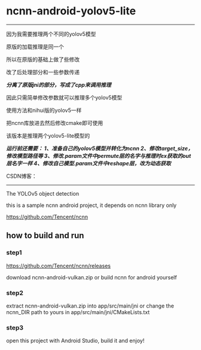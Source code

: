 # ncnn-android-yolov5-lite

-----------------------------------------------------------------------

因为我需要推理两个不同的yolov5模型

原版的加载推理是同一个

所以在原版的基础上做了些修改

改了后处理部分和一些参数传递

***分离了原版jni的部分，写成了cpp来调用推理***

因此只需简单修改参数就可以推理多个yolov5模型

使用方法和nihui版的yolov5一样

把ncnn库放进去然后修改cmake即可使用

该版本是推理两个yolov5-lite模型的

***运行前还需要：
1、准备自己的yolov5模型并转化为ncnn
2、修改target_size，修改模型路径等
3、修改.param文件中permute层的名字与推理时ex获取的out层名字一样
4、修改自己模型.param文件中reshape层，改为动态获取***

CSDN博客：

-----------------------------------------------------------------------

The YOLOv5 object detection

this is a sample ncnn android project, it depends on ncnn library only

https://github.com/Tencent/ncnn

## how to build and run
### step1
https://github.com/Tencent/ncnn/releases

download ncnn-android-vulkan.zip or build ncnn for android yourself

### step2
extract ncnn-android-vulkan.zip into app/src/main/jni or change the ncnn_DIR path to yours in app/src/main/jni/CMakeLists.txt

### step3
open this project with Android Studio, build it and enjoy!

